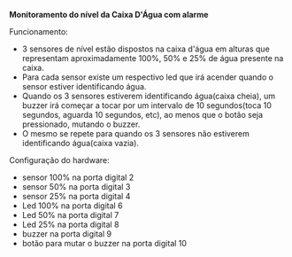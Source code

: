 **Monitoramento do nível da Caixa D'Água com alarme**

Funcionamento:
- 3 sensores de nível estão dispostos na caixa d'água em alturas que representam aproximadamente 100%, 50% e 25% de água presente na caixa.
- Para cada sensor existe um respectivo led que irá acender quando o sensor estiver identificando água.
- Quando os 3 sensores estiverem identificando água(caixa cheia), um buzzer irá começar a tocar por um intervalo de 10 segundos(toca 10 segundos, aguarda 10 segundos, etc), ao menos
  que o botão seja pressionado, mutando o buzzer.
- O mesmo se repete para quando os 3 sensores não estiverem identificando água(caixa vazia).

Configuração do hardware:
- sensor 100% na porta digital 2
- sensor 50% na porta digital 3
- sensor 25% na porta digital 4
- Led 100% na porta digital 6
- Led 50% na porta digital 7
- Led 25% na porta digital 8
- buzzer na porta digital 9
- botão para mutar o buzzer na porta digital 10
